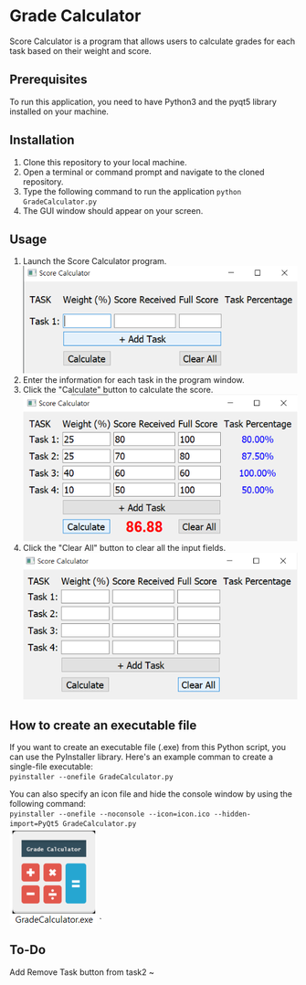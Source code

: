 # Grade Calculator
Score Calculator is a program that allows users to calculate grades for each task based on their weight and score.

## Prerequisites
To run this application, you need to have Python3 and the pyqt5 library installed on your machine.
## Installation
1. Clone this repository to your local machine.
2. Open a terminal or command prompt and navigate to the cloned repository.
3. Type the following command to run the application
    `python GradeCalculator.py`
4. The GUI window should appear on your screen.

## Usage
1. Launch the Score Calculator program.
   ![](img2.png)
2. Enter the information for each task in the program window.
3. Click the "Calculate" button to calculate the score.
![](img3.png)
5. Click the "Clear All" button to clear all the input fields.
    ![](img4.png)

## How to create an executable file
If you want to create an executable file (.exe) from this Python script, you can use the PyInstaller library.
Here's an example comman to create a single-file executable:  
`pyinstaller --onefile GradeCalculator.py`

You can also specify an icon file and hide the console window by using the following command:  
`pyinstaller --onefile --noconsole --icon=icon.ico --hidden-import=PyQt5 GradeCalculator.py`  
![](img1.png) 
`
## To-Do

Add Remove Task button from task2 ~
